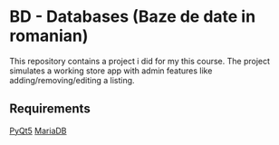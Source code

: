 # BD - Databases (Baze de date in romanian)
This repository contains a project i did for my this course.
   The project simulates a working store app with admin features like adding/removing/editing a listing.

## Requirements
[PyQt5](https://pypi.org/project/PyQt5/#:~:text=PyQt5%20is%20a%20comprehensive%20set,platforms%20including%20iOS%20and%20Android.)
[MariaDB](https://mariadb.org)
